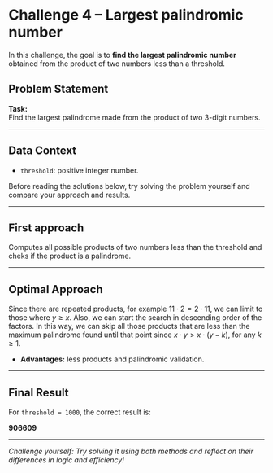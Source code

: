 # Challenge 4 – Largest palindromic number

In this challenge, the goal is to **find the largest palindromic number** obtained from the product of two numbers less than a threshold.

## Problem Statement

**Task:**  
Find the largest palindrome made from the product of two 3-digit numbers.

---

## Data Context

- `threshold`: positive integer number.

Before reading the solutions below, try solving the problem yourself and compare your approach and results.

---

## First approach

Computes all possible products of two numbers less than the threshold and cheks if the product is a palindrome.

---

## Optimal Approach

Since there are repeated products, for example $11 \cdot 2 = 2 \cdot 11$, we can limit to those where $y \geq x$. Also, we can start the search in descending order of the factors. In this way, we can skip all those products that are less than the maximum palindrome found until that point since $x \cdot y > x \cdot (y-k)$, for any $k \geq 1$.

- **Advantages:** less products and palindromic validation.

---

## Final Result

For `threshold = 1000`, the correct result is:

**906609**

---

*Challenge yourself: Try solving it using both methods and reflect on their differences in logic and efficiency!*